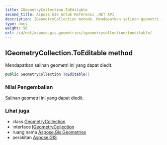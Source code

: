 ```yaml
---
title: IGeometryCollection.ToEditable
second_title: Aspose.GIS untuk Referensi .NET API
description: IGeometryCollection metode. Mendapatkan salinan geometri ini yang dapat diedit.
type: docs
weight: 50
url: /id/net/aspose.gis.geometries/igeometrycollection/toeditable/
---
```

## IGeometryCollection.ToEditable method

Mendapatkan salinan geometri ini yang dapat diedit.

```csharp
public GeometryCollection ToEditable()
```

### Nilai Pengembalian

Salinan geometri ini yang dapat diedit.

### Lihat juga

* class [GeometryCollection](../../geometrycollection/)
* interface [IGeometryCollection](../)
* ruang nama [Aspose.Gis.Geometries](../../igeometrycollection/)
* perakitan [Aspose.GIS](../../../)


